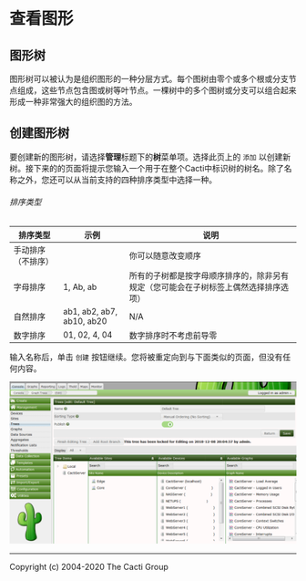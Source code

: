 # 查看图形

## 图形树

图形树可以被认为是组织图形的一种分层方式。每个图树由零个或多个根或分支节点组成，这些节点包含图或树等叶节点。一棵树中的多个图树或分支可以组合起来形成一种非常强大的组织图的方法。

## 创建图形树

要创建新的图形树，请选择**管理**标题下的**树**菜单项。选择此页上的 `添加` 以创建新树。接下来的的页面将提示您输入一个用于在整个Cacti中标识树的树名。除了名称之外，您还可以从当前支持的四种排序类型中选择一种。

###### 排序类型

排序类型 | 示例 | 说明 
--- | --- | ---
手动排序（不排序） |  | 你可以随意改变顺序 
字母排序 |  1, Ab, ab | 所有的子树都是按字母顺序排序的，除非另有规定（您可能会在子树标签上偶然选择排序选项） 
自然排序 | ab1, ab2, ab7, ab10, ab20 | N/A
数字排序 | 01, 02, 4, 04 | 数字排序时不考虑前导零 

输入名称后，单击 `创建` 按钮继续。您将被重定向到与下面类似的页面，但没有任何内容。

![Editing a Graph Tree](images/graph-tree.png)



---
Copyright (c) 2004-2020 The Cacti Group
